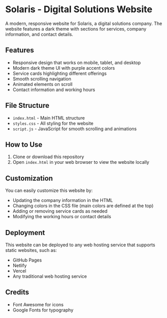 # Solaris - Digital Solutions Website

A modern, responsive website for Solaris, a digital solutions company. The website features a dark theme with sections for services, company information, and contact details.

## Features

- Responsive design that works on mobile, tablet, and desktop
- Modern dark theme UI with purple accent colors
- Service cards highlighting different offerings
- Smooth scrolling navigation
- Animated elements on scroll
- Contact information and working hours

## File Structure

- `index.html` - Main HTML structure
- `styles.css` - All styling for the website
- `script.js` - JavaScript for smooth scrolling and animations

## How to Use

1. Clone or download this repository
2. Open `index.html` in your web browser to view the website locally

## Customization

You can easily customize this website by:

- Updating the company information in the HTML
- Changing colors in the CSS file (main colors are defined at the top)
- Adding or removing service cards as needed
- Modifying the working hours or contact details

## Deployment

This website can be deployed to any web hosting service that supports static websites, such as:

- GitHub Pages
- Netlify
- Vercel
- Any traditional web hosting service

## Credits

- Font Awesome for icons
- Google Fonts for typography